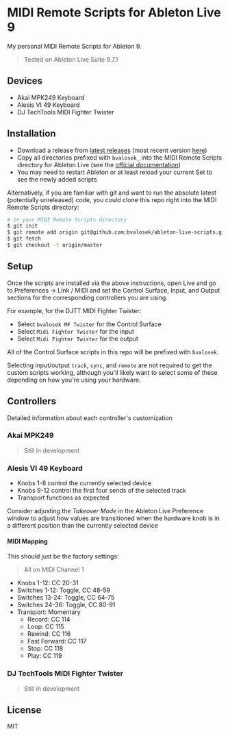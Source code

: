 # MIDI Remote Scripts for Ableton Live 9

My personal MIDI Remote Scripts for Ableton 9.

> Tested on Ableton Live Suite 9.7.1

## Devices

* Akai MPK249 Keyboard
* Alesis VI 49 Keyboard
* DJ TechTools MIDI Fighter Twister

## Installation

* Download a release from [latest releases](https://github.com/bvalosek/ableton-live-scripts/releases)
  (most recent version [here](https://github.com/bvalosek/ableton-live-scripts/releases/latest))
* Copy all directories prefixed with `bvalosek_` into the MIDI Remote Scripts
  directory for Ableton Live (see the [official documentation](https://www.ableton.com/en/help/article/install-third-party-remote-script/))
* You may need to restart Ableton or at least reload your current Set to see
  the newly added scripts

Alternatively, if you are familiar with git and want to run the absolute latest
(potentially unreleased) code, you could clone this repo right into the MIDI
Remote Scripts directory:

```bash
# in your MIDI Remote Scripts directory
$ git init
$ git remote add origin git@github.com:bvalosek/ableton-live-scripts.git
$ git fetch
$ git checkout -t origin/master
```

## Setup

Once the scripts are installed via the above instructions, open Live and go to
Preferences -> Link / MIDI and set the Control Surface, Input, and Output
sections for the corresponding controllers you are using.

For example, for the DJTT MIDI Fighter Twister:

* Select `bvalosek MF Twister` for the Control Surface
* Select `Midi Fighter Twister` for the input
* Select `Midi Fighter Twister` for the output

All of the Control Surface scripts in this repo will be prefixed with
`bvalosek`.

Selecting input/output `track`, `sync`, and `remote` are not required to get
the custom scripts working, although you'll likely want to select some of these
depending on how you're using your hardware.

## Controllers

Detailed information about each controller's customization

### Akai MPK249

> Still in development

### Alesis VI 49 Keyboard

* Knobs 1-8 control the currently selected device
* Knobs 9-12 control the first four sends of the selected track
* Transport functions as expected

Consider adjusting the *Takeover Mode* in the Ableton Live Preference window to
adjust how values are transitioned when the hardware knob is in a different
position than the currently selected device

#### MIDI Mapping

This should just be the factory settings:

> All on MIDI Channel 1

* Knobs 1-12: CC 20-31
* Switches 1-12: Toggle, CC 48-59
* Switches 13-24: Toggle, CC 64-75
* Switches 24-36: Toggle, CC 80-91
* Transport: Momentary
  * Record: CC 114
  * Loop: CC 115
  * Rewind: CC 116
  * Fast Forward: CC 117
  * Stop: CC 118
  * Play: CC 119

### DJ TechTools MIDI Fighter Twister

> Still in development

## License

MIT

